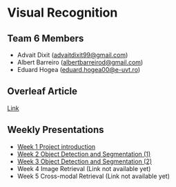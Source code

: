 # **Visual Recognition**

## Team 6 Members

- Advait Dixit (advaitdixit99@gmail.com)
- Albert Barreiro (albertbarreirod@gmail.com)
- Eduard Hogea (eduard.hogea00@e-uvt.ro)

## Overleaf Article

[Link](https://www.overleaf.com/read/jqgxyvhdgjxp)

## Weekly Presentations

- [Week 1 Project introduction](https://docs.google.com/presentation/d/1S9_8x5Vc7RlXTraeNL5-cWn-vbvcuax4l4FJzjlnD2A/edit?usp=sharing)
- [Week 2 Object Detection and Segmentation (1)](https://docs.google.com/presentation/d/1idtVhUsOu2SaltNqpG7FlljD8OkY9RHVoRhKUEpnCmU/edit?usp=sharing)
- [Week 3 Object Detection and Segmentation (2)](https://docs.google.com/presentation/d/1y36a24HT6kIYqdB8TMCrW6bey0_YXhJKNTChUqBoEJ8/edit?usp=sharing)
- Week 4 Image Retrieval (Link not available yet)
- Week 5 Cross-modal Retrieval (Link not available yet)


